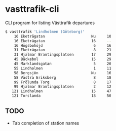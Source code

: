 vasttrafik-cli
==============

CLI program for listing Västtrafik departures

```sh
$ vasttrafik 'Lindholmen (Göteborg)'
    16 Eketrägatan                     Nu     10
    16 Eketrägatan                     16     --
    16 Högsbohöjd                       6     16
    31 Eketrägatan                      8     21
    31 Hjalmar Brantingsplatsen        17     29
    45 Bäckebol                        15     29
    45 Marklandsgatan                   5     20
    55 Lindholmen                       1     11
    58 Bergsjön                        Nu     16
    58 Västra Eriksberg                 8     18
    99 Frölunda Torg                    8     17
    99 Hjalmar Brantingsplatsen         2     12
   121 Lindholmen                      15     47
   121 Torslanda                       18     50
```

TODO
----

* Tab completion of station names
